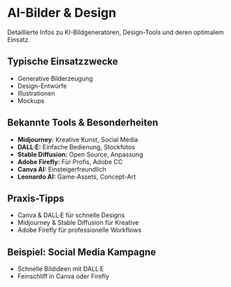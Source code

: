 # AI-Bilder & Design

Detaillierte Infos zu KI-Bildgeneratoren, Design-Tools und deren optimalem Einsatz.

## Typische Einsatzzwecke
- Generative Bilderzeugung
- Design-Entwürfe
- Illustrationen
- Mockups

## Bekannte Tools & Besonderheiten
- **Midjourney:** Kreative Kunst, Social Media
- **DALL·E:** Einfache Bedienung, Stockfotos
- **Stable Diffusion:** Open Source, Anpassung
- **Adobe Firefly:** Für Profis, Adobe CC
- **Canva AI:** Einsteigerfreundlich
- **Leonardo AI:** Game-Assets, Concept-Art

## Praxis-Tipps
- Canva & DALL·E für schnelle Designs
- Midjourney & Stable Diffusion für Kreative
- Adobe Firefly für professionelle Workflows

## Beispiel: Social Media Kampagne
- Schnelle Bildideen mit DALL·E
- Feinschliff in Canva oder Firefly
